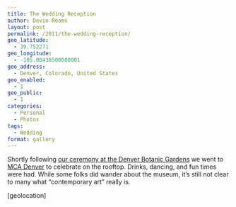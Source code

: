 ```yaml
---
title: The Wedding Reception
author: Devin Reams
layout: post
permalink: /2011/the-wedding-reception/
geo_latitude:
  - 39.752271
geo_longitude:
  - -105.00438500000001
geo_address:
  - Denver, Colorado, United States
geo_enabled:
  - 1
geo_public:
  - 1
categories:
  - Personal
  - Photos
tags:
  - Wedding
format: gallery
---
```

Shortly following [our ceremony at the Denver Botanic Gardens][1] we went to [MCA Denver][2] to celebrate on the rooftop. Drinks, dancing, and fun times were had. While some folks did wander about the museum, it&#8217;s still not clear to many what &#8220;contemporary art&#8221; really is.

[geolocation]

 [1]: https://devin.reams.me/2011/the-wedding-ceremony/
 [2]: http://www.mcadenver.org/